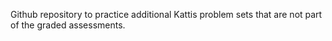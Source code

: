 Github repository to practice additional Kattis problem sets that are not part of the graded assessments.
